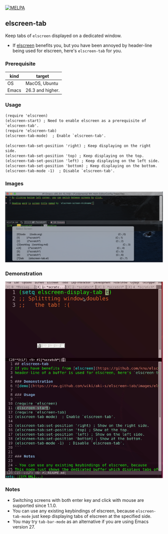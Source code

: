 [![MELPA](https://melpa.org/packages/elscreen-tab-badge.svg)](https://melpa.org/#/elscreen-tab)

## elscreen-tab
Keep tabs of `elscreen` displayed on a dedicated window.

- If [elscreen](https://github.com/knu/elscreen) benefits you, but you have been annoyed by
header-line being used for elscreen, here's `elscreen-tab` for you.

### Prerequisite

kind  | target
---|---
OS    | MacOS, Ubuntu
Emacs |26.3 and higher.

### Usage
```
(require 'elscreen)
(elscreen-start) ; Need to enable elscreen as a prerequisite of `elscreen-tab'.
(require 'elscreen-tab)
(elscreen-tab-mode)  ; Enable `elscreen-tab'.

(elscreen-tab-set-position 'right) ; Keep displaying on the right side.
(elscreen-tab-set-position 'top) ; Keep displaying on the top.
(elscreen-tab-set-position 'left) ; Keep displaying on the left side.
(elscreen-tab-set-position 'bottom) ; Keep displaying on the bottom.
(elscreen-tab-mode -1)  ; Disable `elscreen-tab'.
```

### Images
![jump-by-click](docs/images/jump-by-click.png)

### Demonstration
![demo](docs/images/elscreen-tab_demo.gif)

### Notes

- Switching screens with both enter key and click with mouse are supported since 1.1.0.
- You can use any existing keybindings of elscreen, because
`elscreen-tab-mode` just keep displaying tabs of elscreen at the specified side.
- You may try `tab-bar-mode` as an alternative if you are using Emacs version 27.

